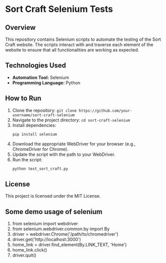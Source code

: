 # Sort Craft Selenium Tests

## Overview
This repository contains Selenium scripts to automate the testing of the Sort Craft website. The scripts interact with and traverse each element of the website to ensure that all functionalities are working as expected.

## Technologies Used
- **Automation Tool:** Selenium
- **Programming Language:** Python

## How to Run
1. Clone the repository: `git clone https://github.com/your-username/sort-craft-selenium`
2. Navigate to the project directory: `cd sort-craft-selenium`
3. Install dependencies:
    ```bash
    pip install selenium
    ```
4. Download the appropriate WebDriver for your browser (e.g., ChromeDriver for Chrome).
5. Update the script with the path to your WebDriver.
6. Run the script:
    ```bash
    python test_sort_craft.py
    ```

## License
This project is licensed under the MIT License.

## Some demo usage of selenium 
1. from selenium import webdriver
2. from selenium.webdriver.common.by import By
3. driver = webdriver.Chrome('/path/to/chromedriver')
4. driver.get('http://localhost:3000')
5. home_link = driver.find_element(By.LINK_TEXT, 'Home')
6. home_link.click()
7. driver.quit()

